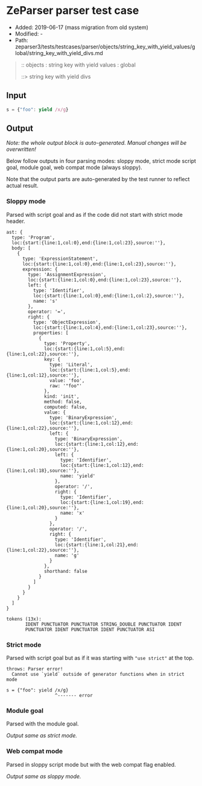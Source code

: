 # ZeParser parser test case

- Added: 2019-06-17 (mass migration from old system)
- Modified: -
- Path: zeparser3/tests/testcases/parser/objects/string_key_with_yield_values/global/string_key_with_yield_divs.md

> :: objects : string key with yield values : global
>
> ::> string key with yield divs

## Input

`````js
s = {"foo": yield /x/g}
`````

## Output

_Note: the whole output block is auto-generated. Manual changes will be overwritten!_

Below follow outputs in four parsing modes: sloppy mode, strict mode script goal, module goal, web compat mode (always sloppy).

Note that the output parts are auto-generated by the test runner to reflect actual result.

### Sloppy mode

Parsed with script goal and as if the code did not start with strict mode header.

`````
ast: {
  type: 'Program',
  loc:{start:{line:1,col:0},end:{line:1,col:23},source:''},
  body: [
    {
      type: 'ExpressionStatement',
      loc:{start:{line:1,col:0},end:{line:1,col:23},source:''},
      expression: {
        type: 'AssignmentExpression',
        loc:{start:{line:1,col:0},end:{line:1,col:23},source:''},
        left: {
          type: 'Identifier',
          loc:{start:{line:1,col:0},end:{line:1,col:2},source:''},
          name: 's'
        },
        operator: '=',
        right: {
          type: 'ObjectExpression',
          loc:{start:{line:1,col:4},end:{line:1,col:23},source:''},
          properties: [
            {
              type: 'Property',
              loc:{start:{line:1,col:5},end:{line:1,col:22},source:''},
              key: {
                type: 'Literal',
                loc:{start:{line:1,col:5},end:{line:1,col:12},source:''},
                value: 'foo',
                raw: '"foo"'
              },
              kind: 'init',
              method: false,
              computed: false,
              value: {
                type: 'BinaryExpression',
                loc:{start:{line:1,col:12},end:{line:1,col:22},source:''},
                left: {
                  type: 'BinaryExpression',
                  loc:{start:{line:1,col:12},end:{line:1,col:20},source:''},
                  left: {
                    type: 'Identifier',
                    loc:{start:{line:1,col:12},end:{line:1,col:18},source:''},
                    name: 'yield'
                  },
                  operator: '/',
                  right: {
                    type: 'Identifier',
                    loc:{start:{line:1,col:19},end:{line:1,col:20},source:''},
                    name: 'x'
                  }
                },
                operator: '/',
                right: {
                  type: 'Identifier',
                  loc:{start:{line:1,col:21},end:{line:1,col:22},source:''},
                  name: 'g'
                }
              },
              shorthand: false
            }
          ]
        }
      }
    }
  ]
}

tokens (13x):
       IDENT PUNCTUATOR PUNCTUATOR STRING_DOUBLE PUNCTUATOR IDENT
       PUNCTUATOR IDENT PUNCTUATOR IDENT PUNCTUATOR ASI
`````

### Strict mode

Parsed with script goal but as if it was starting with `"use strict"` at the top.

`````
throws: Parser error!
  Cannot use `yield` outside of generator functions when in strict mode

s = {"foo": yield /x/g}
                  ^------- error
`````


### Module goal

Parsed with the module goal.

_Output same as strict mode._

### Web compat mode

Parsed in sloppy script mode but with the web compat flag enabled.

_Output same as sloppy mode._
